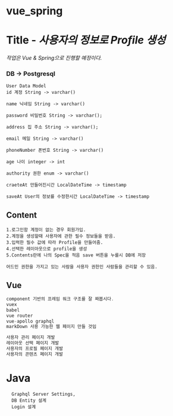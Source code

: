 # vue_spring
# **Title -** *사용자의 정보로 Profile 생성*

*작업은 Vue & Spring으로 진행할 예정이다.*

### DB -> Postgresql
```
User Data Model
id 계정 String -> varchar()

name 닉네임 String -> varchar()

password 비밀번호 String -> varchar();

address 집 주소 String -> varchar();

email 메일 String -> varchar()

phoneNumber 폰번호 String -> varchar()

age 나이 integer -> int

authority 권한 enum -> varchar()

craeteAt 만들어진시간 LocalDateTime -> timestamp

saveAt User의 정보를 수정한시간 LocalDateTime -> timestamp
```

## Content
```
1.로그인함 계정이 없는 경우 회원가입.
2.계정을 생성할때 사용자에 관한 필수 정보들을 받음.
3.입력한 필수 값에 따라 Profile을 만들어줌.
4.선택한 레이아웃으로 profile을 생성
5.Contents란에 나의 Spec을 적음 save 버튼을 누를시 DB에 저장

어드민 권한을 가지고 있는 사람을 사용자 권한인 사람들을 관리할 수 있음.
```

## Vue
```vue.js
component 기반의 프레임 워크 구조를 잘 짜봅시다.
vuex
babel
vue router
vue-apollo graphql
markDown 사용 가능한 웹 페이지 만들 것임

사용자 관리 페이지 개발
레이아웃 선택 페이지 개발
사용자의 프로필 페이지 개발
사용자의 콘텐츠 페이지 개발
```

# Java
```
  Graphql Server Settings,
  DB Entity 설계
  Login 설계
```